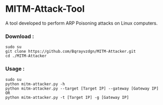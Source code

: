 # MITM-Attack-Tool
<p>A tool developed to perform ARP Poisoning attacks on Linux computers.</p>

### Download :
```shell
sudo su
git clone https://github.com/Bqrayvzdgn/MITM-Attacker.git
cd ./MITM-Attacker
```

### Usage :
```shell
sudo su
python mitm-attacker.py -h
python mitm-attacker.py --target [Target IP] --gateway [Gateway IP]
OR
python mitm-attacker.py -t [Target IP] -g [Gateway IP]
```
